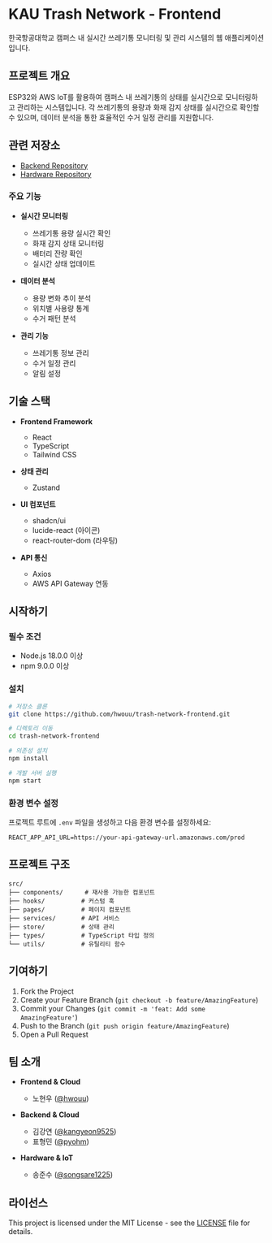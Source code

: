 # KAU Trash Network - Frontend

한국항공대학교 캠퍼스 내 실시간 쓰레기통 모니터링 및 관리 시스템의 웹 애플리케이션입니다.

## 프로젝트 개요

ESP32와 AWS IoT를 활용하여 캠퍼스 내 쓰레기통의 상태를 실시간으로 모니터링하고 관리하는 시스템입니다. 각 쓰레기통의 용량과 화재 감지 상태를 실시간으로 확인할 수 있으며, 데이터 분석을 통한 효율적인 수거 일정 관리를 지원합니다.

## 관련 저장소

- [Backend Repository](https://github.com/hwouu/trash-network-backend)
- [Hardware Repository](https://github.com/hwouu/trash-network-hardware)

### 주요 기능

- **실시간 모니터링**
  - 쓰레기통 용량 실시간 확인
  - 화재 감지 상태 모니터링
  - 배터리 잔량 확인
  - 실시간 상태 업데이트

- **데이터 분석**
  - 용량 변화 추이 분석
  - 위치별 사용량 통계
  - 수거 패턴 분석

- **관리 기능**
  - 쓰레기통 정보 관리
  - 수거 일정 관리
  - 알림 설정

## 기술 스택

- **Frontend Framework**
  - React
  - TypeScript
  - Tailwind CSS

- **상태 관리**
  - Zustand

- **UI 컴포넌트**
  - shadcn/ui
  - lucide-react (아이콘)
  - react-router-dom (라우팅)

- **API 통신**
  - Axios
  - AWS API Gateway 연동

## 시작하기

### 필수 조건
- Node.js 18.0.0 이상
- npm 9.0.0 이상

### 설치

```bash
# 저장소 클론
git clone https://github.com/hwouu/trash-network-frontend.git

# 디렉토리 이동
cd trash-network-frontend

# 의존성 설치
npm install

# 개발 서버 실행
npm start
```

### 환경 변수 설정

프로젝트 루트에 `.env` 파일을 생성하고 다음 환경 변수를 설정하세요:

```env
REACT_APP_API_URL=https://your-api-gateway-url.amazonaws.com/prod
```

## 프로젝트 구조

```
src/
├── components/      # 재사용 가능한 컴포넌트
├── hooks/          # 커스텀 훅
├── pages/          # 페이지 컴포넌트
├── services/       # API 서비스
├── store/          # 상태 관리
├── types/          # TypeScript 타입 정의
└── utils/          # 유틸리티 함수
```

## 기여하기

1. Fork the Project
2. Create your Feature Branch (`git checkout -b feature/AmazingFeature`)
3. Commit your Changes (`git commit -m 'feat: Add some AmazingFeature'`)
4. Push to the Branch (`git push origin feature/AmazingFeature`)
5. Open a Pull Request

## 팀 소개

- **Frontend & Cloud**
  - 노현우 ([@hwouu](https://github.com/hwouu))

- **Backend & Cloud**
  - 김강연 ([@kangyeon9525](https://github.com/kangyeon9525))
  - 표형민 ([@pyohm](https://github.com/pyohm))

- **Hardware & IoT**
  - 송준수 ([@songsare1225](https://github.com/songsare1225))

## 라이선스

This project is licensed under the MIT License - see the [LICENSE](LICENSE) file for details.

